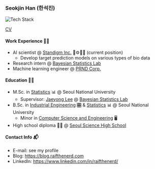 ### Seokjin Han (한석진)

![Tech Stack](https://github-readme-tech-stack.vercel.app/api/cards?lineCount=2&theme=catppuccin_latte&line1=julia%2Cjulia%2C9558B2%3Brust%2Crust%2C000000%3Bpython%2Cpython%2C3776AB%3Br%2Cr%2C276DC3&line2=julia%2Cflux.jl%2C9558B2%3Bpytorch%2Cpytorch%2CEE4C2C%3Bgit%2Cgit%2CF05032%3Bdocker%2Cdocker%2C2496ED)

[CV](cv.pdf)

#### Work Experience 🧑‍💻

- AI scientist @ [Standigm Inc.](https://www.standigm.com/) 🤖⚙️💊🧬 (current position)
  - Develop target prediction models on various types of bio data
- Research intern @ [Bayesian Statistics Lab](https://snubayes.wordpress.com/)
- Machine learning engineer @ [PRND Corp.](https://prnd.co.kr/)

#### Education 🧑‍🎓

- M.Sc. in [Statistics](http://stat.snu.ac.kr/en/) 📊
  @ Seoul National University
  - Supervisor: [Jaeyong Lee](https://jylee749.wordpress.com/) @ [Bayesian Statistics Lab](https://snubayes.wordpress.com/)
- B.Sc. in [Industrial Engineering](http://ie.snu.ac.kr/en) 🎛 & [Statistics](http://stat.snu.ac.kr/en/) 📊
  @ Seoul National University
  - Minor in [Computer Science and Engineering](https://cse.snu.ac.kr/en) 🖥
- High school diploma 🧑‍🏫
  @ [Seoul Science High School](http://en.sshs.hs.kr/)

#### Contact Info 📬

- E-mail: see my profile
- Blog: <https://blog.raifthenerd.com>
- LinkedIn: <https://www.linkedin.com/in/raifthenerd/>
